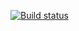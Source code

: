 [![Build status](https://ci.appveyor.com/api/projects/status/46ivkchp3uwkaf1k?svg=true)](https://ci.appveyor.com/project/vladi166/2-api-ci-rest)
